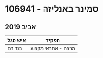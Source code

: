 # 106941 - סמינר באנליזה

## אביב 2019

| איש סגל | תפקיד |
| ---- | ---- |
| בנד רם | מרצה - אחראי מקצוע |

